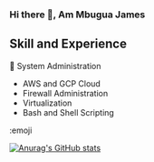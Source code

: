 ### Hi there 👋, Am Mbugua James


## Skill and Experience
:wrench: System Administration
- AWS and GCP Cloud
- Firewall Administration
- Virtualization
- Bash and Shell Scripting

:emoji

[![Anurag's GitHub stats](https://github-readme-stats.vercel.app/api?username=mbuguajay)](https://github.com/mbuguajay/github-readme-stats)
